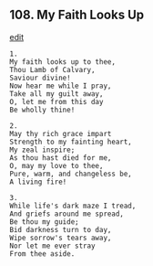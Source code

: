 
## 108.  My Faith Looks Up
[edit](https://docs.google.com/document/d/1L7Peic8TI0u_KG8tUf1FYMZ_7_Qu77BO/edit?mode=html)



    1.
    My faith looks up to thee,
    Thou Lamb of Calvary,
    Saviour divine!
    Now hear me while I pray,
    Take all my guilt away,
    O, let me from this day
    Be wholly thine!

    2.
    May thy rich grace impart
    Strength to my fainting heart,
    My zeal inspire;
    As thou hast died for me,
    O, may my love to thee,
    Pure, warm, and changeless be,
    A living fire!

    3.
    While life's dark maze I tread,
    And griefs around me spread,
    Be thou my guide;
    Bid darkness turn to day,
    Wipe sorrow's tears away,
    Nor let me ever stray
    From thee aside.
